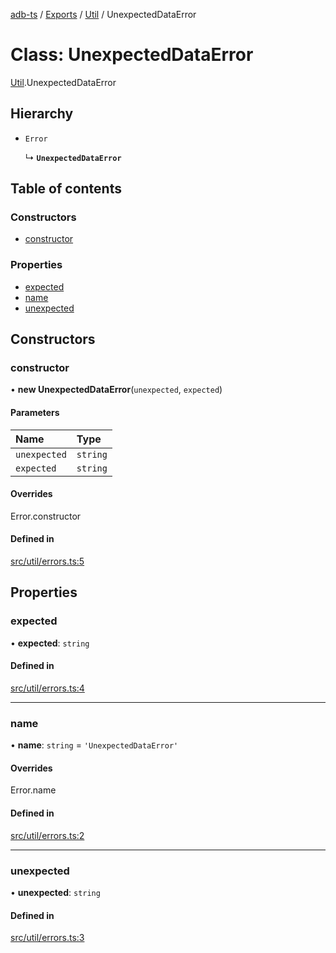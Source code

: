 [adb-ts](../README.md) / [Exports](../modules.md) / [Util](../modules/Util.md) / UnexpectedDataError

# Class: UnexpectedDataError

[Util](../modules/Util.md).UnexpectedDataError

## Hierarchy

- `Error`

  ↳ **`UnexpectedDataError`**

## Table of contents

### Constructors

- [constructor](Util.UnexpectedDataError.md#constructor)

### Properties

- [expected](Util.UnexpectedDataError.md#expected)
- [name](Util.UnexpectedDataError.md#name)
- [unexpected](Util.UnexpectedDataError.md#unexpected)

## Constructors

### constructor

• **new UnexpectedDataError**(`unexpected`, `expected`)

#### Parameters

| Name | Type |
| :------ | :------ |
| `unexpected` | `string` |
| `expected` | `string` |

#### Overrides

Error.constructor

#### Defined in

[src/util/errors.ts:5](https://github.com/Maaaartin/adb-ts/blob/5393493/src/util/errors.ts#L5)

## Properties

### expected

• **expected**: `string`

#### Defined in

[src/util/errors.ts:4](https://github.com/Maaaartin/adb-ts/blob/5393493/src/util/errors.ts#L4)

___

### name

• **name**: `string` = `'UnexpectedDataError'`

#### Overrides

Error.name

#### Defined in

[src/util/errors.ts:2](https://github.com/Maaaartin/adb-ts/blob/5393493/src/util/errors.ts#L2)

___

### unexpected

• **unexpected**: `string`

#### Defined in

[src/util/errors.ts:3](https://github.com/Maaaartin/adb-ts/blob/5393493/src/util/errors.ts#L3)
